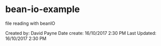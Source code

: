 # bean-io-example

file reading with beanIO 

Created by: David Payne
Date create: 16/10/2017 2:30 PM
Last Updated: 16/10/2017 2:30 PM
